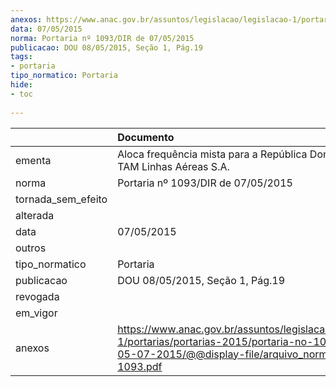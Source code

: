 ```yaml
---
anexos: https://www.anac.gov.br/assuntos/legislacao/legislacao-1/portarias/portarias-2015/portaria-no-1093-dir-de-05-07-2015/@@display-file/arquivo_norma/PA2015-1093.pdf
data: 07/05/2015
norma: Portaria nº 1093/DIR de 07/05/2015
publicacao: DOU 08/05/2015, Seção 1, Pág.19
tags:
- portaria
tipo_normatico: Portaria
hide: 
- toc 
 
---
```


|                    | Documento                                                                                                                                                         |
|:-------------------|:------------------------------------------------------------------------------------------------------------------------------------------------------------------|
| ementa             | Aloca frequência mista para a República Dominicana - TAM Linhas Aéreas S.A.                                                                                       |
| norma              | Portaria nº 1093/DIR de 07/05/2015                                                                                                                                |
| tornada_sem_efeito |                                                                                                                                                                   |
| alterada           |                                                                                                                                                                   |
| data               | 07/05/2015                                                                                                                                                        |
| outros             |                                                                                                                                                                   |
| tipo_normatico     | Portaria                                                                                                                                                          |
| publicacao         | DOU 08/05/2015, Seção 1, Pág.19                                                                                                                                   |
| revogada           |                                                                                                                                                                   |
| em_vigor           |                                                                                                                                                                   |
| anexos             | https://www.anac.gov.br/assuntos/legislacao/legislacao-1/portarias/portarias-2015/portaria-no-1093-dir-de-05-07-2015/@@display-file/arquivo_norma/PA2015-1093.pdf |